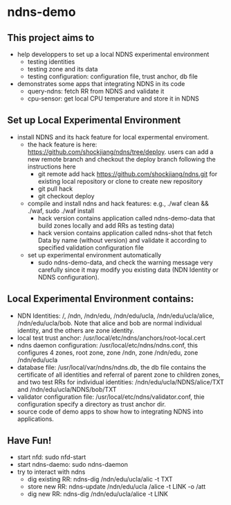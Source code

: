 ndns-demo
=========

This project aims to
---------------------
  - help developpers to set up a local NDNS experimental environment
    - testing identities
    - testing zone and its data
    - testing configuration: configuration file, trust anchor, db file
  - demonstrates some apps that integrating NDNS in its code
    - query-ndns: fetch RR from NDNS and validate it
    - cpu-sensor: get local CPU temperature and store it in NDNS


Set up Local Experimental Environment
--------------------------------------------------
- install NDNS and its hack feature for local expermental enviroment.
  - the hack feature is here: https://github.com/shockjiang/ndns/tree/deploy. users can add a new remote branch and checkout the deploy branch following the instructions here
    - git remote add hack https://github.com/shockjiang/ndns.git for existing local repository or clone to create new repository
    - git pull hack
    - git checkout deploy
  - compile and install ndns and hack features: e.g., ./waf clean && ./waf, sudo ./waf install
    - hack version contains application called ndns-demo-data that build zones locally and add RRs as testing data)
    - hack version contains application called ndns-shot that fetch Data by name (without version) and validate it according to specified validation configuration file
  - set up experimental environment automatically
    - sudo ndns-demo-data, and check the warning message very carefully since it may modify you existing data (NDN Identity or NDNS configuration).

Local Experimental Environment contains:
----------------------------------------
  - NDN Identities: /, /ndn, /ndn/edu, /ndn/edu/ucla, /ndn/edu/ucla/alice, /ndn/edu/ucla/bob. Note that alice and bob are normal individual identity, and the others are zone identity.
  - local test trust anchor: /usr/local/etc/ndns/anchors/root-local.cert
  - ndns daemon configuration: /usr/local/etc/ndns/ndns.conf, this configures 4 zones, root zone, zone /ndn, zone /ndn/edu, zone /ndn/edu/ucla
  - database file: /usr/local/var/ndns/ndns.db, the db file contains the certificate of all identities and referral of parent zone to children zones, and two test RRs for individual identities: /ndn/edu/ucla/NDNS/alice/TXT and /ndn/edu/ucla/NDNS/bob/TXT
  - validator configuration file: /usr/local/etc/ndns/validator.conf, thie configuration specify a directory as trust anchor dir.
  - source code of demo apps to show how to integrating NDNS into applications.
  

Have Fun!
------------------------------------------
- start nfd: sudo nfd-start
- start ndns-daemo: sudo ndns-daemon
- try to interact with ndns
  - dig existing RR: ndns-dig /ndn/edu/ucla/alic -t TXT 
  - store new RR: ndns-update /ndn/edu/ucla /alice -t LINK -o /att
  - dig new RR: ndns-dig /ndn/edu/ucla/alice -t LINK
